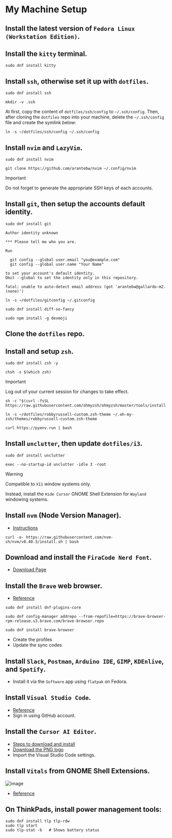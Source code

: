 # My Machine Setup

## Install the latest version of `Fedora Linux (Workstation Edition)`.

## Install the `kitty` terminal.

```console
sudo dnf install kitty
```

## Install `ssh`, otherwise set it up with `dotfiles`.

```console
sudo dnf install ssh
```

```console
mkdir -v .ssh
```

At first, copy the content of `dotfiles/ssh/config` to `~/.ssh/config`. Then, after cloning the `dotfiles` repo into your machine, delete the `~/.ssh/config` file and create the symlink below:

```console
ln -s ~/dotfiles/ssh/config ~/.ssh/config
```

## Install `nvim` and `LazyVim`.

```console
sudo dnf install nvim
```

```console
git clone https://github.com/arantebw/nvim ~/.config/nvim
```

> [!IMPORTANT]
> Do not forget to generate the appropriate SSH keys of each accounts.

## Install `git`, then setup the accounts default identity.

```console
sudo dnf install git
```

```text
Author identity unknown

*** Please tell me who you are.

Run

  git config --global user.email "you@example.com"
  git config --global user.name "Your Name"

to set your account's default identity.
Omit --global to set the identity only in this repository.

fatal: unable to auto-detect email address (got 'arantebw@gallardo-m2.(none)')
```

```console
ln -s ~/dotfiles/gitconfig ~/.gitconfig
```

```console
sudo dnf install diff-so-fancy
```

```console
sudo npm install -g devmoji
```

## Clone the `dotfiles` repo.

## Install and setup `zsh`.

```console
sudo dnf install zsh -y
```

```console
chsh -s $(which zsh)
```

> [!IMPORTANT]
> Log out of your current session for changes to take effect.

```console
sh -c "$(curl -fsSL https://raw.githubusercontent.com/ohmyzsh/ohmyzsh/master/tools/install.sh)"
```

```console
ln -s ~/dotfiles/robbyrussell-custom.zsh-theme ~/.oh-my-zsh/themes/robbyrussell-custom.zsh-theme
```

```console
curl https://pyenv.run | bash
```

## Install `unclutter`, then update `dotfiles/i3`.

```console
sudo dnf install unclutter
```

```text
exec --no-startup-id unclutter -idle 3 -root
```

> [!WARNING]
> Compatible to `X11` window systems only.

Instead, install the `Hide Cursor` GNOME Shell Extension for `Wayland` windowing systems.

## Install `nvm` (Node Version Manager).

- [Instructions](https://github.com/nvm-sh/nvm?tab=readme-ov-file#installing-and-updating)

```console
curl -o- https://raw.githubusercontent.com/nvm-sh/nvm/v0.40.3/install.sh | bash
```

## Download and install the `FiraCode Nerd Font`.

- [Download Page](https://www.nerdfonts.com/font-downloads)

## Install the `Brave` web browser.

- [Reference](https://brave.com/linux/#fedora-41-dnf5)

```console
sudo dnf install dnf-plugins-core
```

```console
sudo dnf config-manager addrepo --from-repofile=https://brave-browser-rpm-release.s3.brave.com/brave-browser.repo
```

```console
sudo dnf install brave-browser
```

- Create the profiles
- Update the sync codes

## Install `Slack`, `Postman`, `Arduino IDE`, `GIMP`, `KDEnlive`, and `Spotify`.

- Install it via the `Software` app using `flatpak` on Fedora.

## Install `Visual Studio Code`.

- [Reference](https://code.visualstudio.com/docs/setup/linux#_rhel-fedora-and-centos-based-distributions)
- Sign in using GitHub account.

## Install the `Cursor AI Editor`.

- [Steps to download and install](https://chatgpt.com/share/68450e1f-d874-8008-946c-ea20ee10452d)
- [Download the PNG logo](https://lobehub.com/icons/cursor)
- Import the Visual Studio Code settings.

## Install `Vitals` from GNOME Shell Extensions.

![image](https://github.com/user-attachments/assets/4a801e2a-d165-4399-bea6-e0178f5d8c93)

- [Reference](https://extensions.gnome.org/extension/1460/vitals/)


## On ThinkPads, install power management tools:

```console
sudo dnf install tlp tlp-rdw
sudo tlp start
sudo tlp-stat -b   # Shows battery status
```
